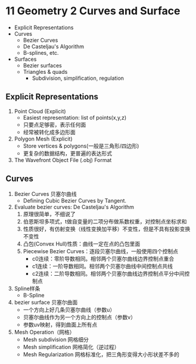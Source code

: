# 11 Geometry 2 Curves and Surface
- Explicit Representations
- Curves
    - Bezier Curves
    - De Casteljau's Algorithm
    - B-splines, etc.
- Surfaces
    - Bezier surfaces
    - Triangles & quads
        - Subdivision, simplification, regulation
## Explicit Representations
1. Point Cloud (Explicit)
    - Easiest representation: list of points(x,y,z)
    - 只要点足够密，表示任何面
    - 经常被转化成多边形面
2. Polygon Mesh (Explicit)
    - Store vertices & polygons(一般是三角形/四边形)
    - 更复杂的数据结构，更普遍的表达形式
3. The Wavefront Object File (.obj) Format
## Curves
1. Bezier Curves 贝塞尔曲线
    - Defining Cubic Bezier Curves by Tangent.
2. Evaluate bezier curves: De Casteljau's Algorithm
    1. 原理很简单，不细说了
    2. 伯恩斯坦多项式，t做自变量的二项分布做系数权重，对控制点坐标求和
    3. 性质很好，有仿射变换（线性变换加平移）不变性，但是不具有投影变换不变性
    4. 凸包(Convex Hull)性质：曲线一定在点的凸包里面
    5. Piecewise Bezier Curves：逐段贝塞尔曲线，一般使用四个控制点
        - c0连续：零阶导数相同。相邻两个贝塞尔曲线边界控制点重合
        - c1连续：一阶导数相同。相邻两个贝塞尔曲线中间控制点共线
        - c2连续：二阶导数相同。相邻两个贝塞尔曲线边界控制点平分中间控制点
3. Spline样条
    - B-Spline <!--嘿嘿嘿他没细讲-->
4. bezier surface 贝塞尔曲面
    - 一个方向上好几条贝塞尔曲线（参数u）
    - 贝塞尔曲线作为另一个方向上的控制点（参数v）
    - 参数uv映射，得到曲面上所有点
5. Mesh Operation（网格）
    - Mesh subdivision 网格细分
    - Mesh simplification 网格简化（逆过程）
    - Mesh Regularization 网格标准化，把三角形变得大小形状差不多的
